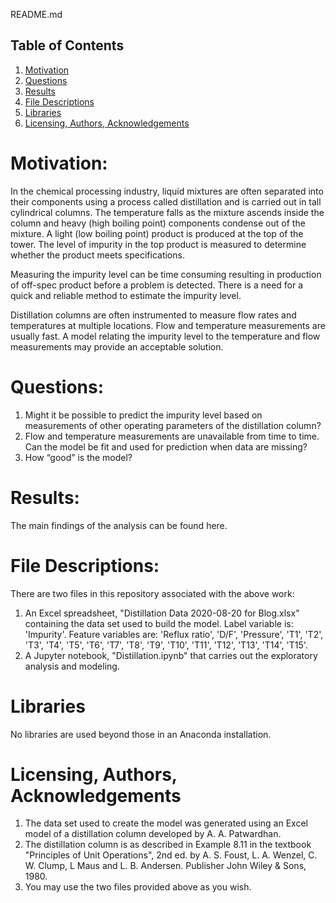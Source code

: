 README.md

## Table of Contents
1. [Motivation](#Motivation)
2. [Questions](#Questions)
3. [Results](#Results)
4. [File Descriptions](#file-descriptions)
5. [Libraries](#libraries)
6. [Licensing, Authors, Acknowledgements](#licensing-authors-acknowledgements)

# Motivation:
In the chemical processing industry, liquid mixtures are often separated into their components using a process called distillation and is carried out in tall cylindrical columns. The temperature falls as the mixture ascends inside the column and heavy (high boiling point) components condense out of the mixture. A light (low boiling point) product is produced at the top of the tower. The level of impurity in the top product is measured to determine whether the product meets specifications.

Measuring the impurity level can be time consuming resulting in production of off-spec product before a problem is detected. There is a need for a quick and reliable method to estimate the impurity level.

Distillation columns are often instrumented to measure flow rates and temperatures at multiple locations. Flow and temperature measurements are usually fast. A model relating the impurity level to the temperature and flow measurements may provide an acceptable solution.

# Questions:
1.	Might it be possible to predict the impurity level based on measurements of other operating parameters of the distillation column?
2.	Flow and temperature measurements are unavailable from time to time. Can the model be fit and used for prediction when data are missing?
3.	How “good” is the model?

# Results:
The main findings of the analysis can be found here.

# File Descriptions:
There are two files in this repository associated with the above work:
1. An Excel spreadsheet, "Distillation Data 2020-08-20 for Blog.xlsx" containing the data set used to build the model. Label variable is: 'Impurity'. Feature variables are: 'Reflux ratio', 'D/F', 'Pressure', 'T1', 'T2', 'T3', 'T4', 'T5', 'T6', 'T7', 'T8', 'T9', 'T10', 'T11', 'T12', 'T13', 'T14', 'T15'.
2. A Jupyter notebook, "Distillation.ipynb" that carries out the exploratory analysis and modeling.

# Libraries
No libraries are used beyond those in an Anaconda installation.

# Licensing, Authors, Acknowledgements
1. The data set used to create the model was generated using an Excel model of a distillation column developed by A. A. Patwardhan.
2. The distillation column is as described in Example 8.11 in the textbook "Principles of Unit Operations", 2nd ed. by A. S. Foust, L. A. Wenzel, C. W. Clump, L Maus and L. B. Andersen. Publisher John Wiley & Sons, 1980.
3. You may use the two files provided above as you wish.
